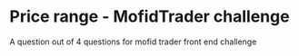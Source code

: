 # Price range - MofidTrader challenge
 A question out of 4 questions for mofid trader front end challenge
